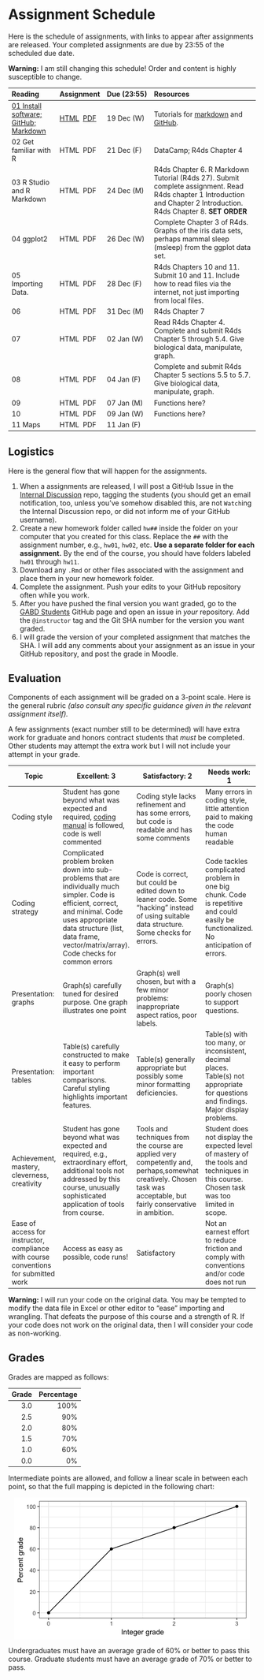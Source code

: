 Assignment Schedule
================

Here is the schedule of assignments, with links to appear after
assignments are released. Your completed assignments are due by 23:55 of
the scheduled due date.

**Warning:** I am still changing this schedule\! Order and content is
highly susceptible to
change.

| Reading                                                          | Assignment                                                           | Due (23:55) | Resources                                                                                                                                                             |
| :--------------------------------------------------------------- | :------------------------------------------------------------------- | :---------- | :-------------------------------------------------------------------------------------------------------------------------------------------------------------------- |
| [01 Install software;<br/> GitHub; Markdown](notes/notes01.html) | [HTML](assignments/hw01/hw01.html)  [PDF](assignments/hw01/hw01.pdf) | 19 Dec (W)  | Tutorials for [markdown](https://commonmark.org/help/tutorial/) and [GitHub](https://guides.github.com/activities/hello-world/).                                      |
| 02 Get familiar with R                                           | HTML  PDF                                                            | 21 Dec (F)  | DataCamp; R4ds Chapter 4                                                                                                                                              |
| 03 R Studio and R Markdown                                       | HTML  PDF                                                            | 24 Dec (M)  | R4ds Chapter 6. R Markdown Tutorial (R4ds 27). Submit complete assignment. Read R4ds chapter 1 Introduction and Chapter 2 Introduction. R4ds Chapter 8. **SET ORDER** |
| 04 ggplot2                                                       | HTML  PDF                                                            | 26 Dec (W)  | Complete Chapter 3 of R4ds. Graphs of the iris data sets, perhaps mammal sleep (msleep) from the ggplot data set.                                                     |
| 05 Importing Data.                                               | HTML  PDF                                                            | 28 Dec (F)  | R4ds Chapters 10 and 11. Submit 10 and 11. Include how to read files via the internet, not just importing from local files.                                           |
| 06                                                               | HTML  PDF                                                            | 31 Dec (M)  | R4ds Chapter 7                                                                                                                                                        |
| 07                                                               | HTML  PDF                                                            | 02 Jan (W)  | Read R4ds Chapter 4. Complete and submit R4ds Chapter 5 through 5.4. Give biological data, manipulate, graph.                                                         |
| 08                                                               | HTML  PDF                                                            | 04 Jan (F)  | Complete and submit R4ds Chapter 5 sections 5.5 to 5.7. Give biological data, manipulate, graph.                                                                      |
| 09                                                               | HTML  PDF                                                            | 07 Jan (M)  | Functions here?                                                                                                                                                       |
| 10                                                               | HTML  PDF                                                            | 09 Jan (W)  | Functions here?                                                                                                                                                       |
| 11 Maps                                                          | HTML  PDF                                                            | 11 Jan (F)  |                                                                                                                                                                       |

## Logistics

Here is the general flow that will happen for the assignments.

1.  When a assignments are released, I will post a GitHub Issue in the
    [Internal
    Discussion](https://github.com/semo-gabd/internal_discussion) repo,
    tagging the students (you should get an email notification, too,
    unless you’ve somehow disabled this, are not `Watch`ing the Internal
    Discussion repo, or did not inform me of your GitHub username).
2.  Create a new homework folder called `hw##` inside the folder on your
    computer that you created for this class. Replace the `##` with the
    assignment number, e.g., `hw01`, `hw02`, etc. **Use a separate
    folder for each assignment.** By the end of the course, you should
    have folders labeled `hw01` through `hw11`.
3.  Download any `.Rmd` or other files associated with the assignment
    and place them in your new homework folder.
4.  Complete the assignment. Push your edits to your GitHub repository
    often while you work.
5.  After you have pushed the final version you want graded, go to the
    [GABD Students](https://github.com/gabd-students) GitHub page and
    open an issue in *your* repository. Add the `@instructor` tag and
    the Git SHA number for the version you want graded.
6.  I will grade the version of your completed assignment that matches
    the SHA. I will add any comments about your assignment as an issue
    in your GitHub repository, and post the grade in Moodle.

## Evaluation

Components of each assignment will be graded on a 3-point scale. Here is
the general rubric *(also consult any specific guidance given in the
relevant assignment itself).*

A few assignments (exact number still to be determined) will have extra
work for graduate and honors contract students that *must* be completed.
Other students may attempt the extra work but I will not include your
attempt in your
grade.

| Topic                                                                                | Excellent: 3                                                                                                                                                                                                                               | Satisfactory: 2                                                                                                                                                      | Needs work: 1                                                                                                                            |
| ------------------------------------------------------------------------------------ | ------------------------------------------------------------------------------------------------------------------------------------------------------------------------------------------------------------------------------------------ | -------------------------------------------------------------------------------------------------------------------------------------------------------------------- | ---------------------------------------------------------------------------------------------------------------------------------------- |
| Coding style                                                                         | Student has gone beyond what was expected and required, [coding manual](https://style.tidyverse.org) is followed, code is well commented                                                                                                   | Coding style lacks refinement and has some errors, but code is readable and has some comments                                                                        | Many errors in coding style, little attention paid to making the code human readable                                                     |
| Coding strategy                                                                      | Complicated problem broken down into sub-problems that are individually much simpler. Code is efficient, correct, and minimal. Code uses appropriate data structure (list, data frame, vector/matrix/array). Code checks for common errors | Code is correct, but could be edited down to leaner code. Some “hacking” instead of using suitable data structure. Some checks for errors.                           | Code tackles complicated problem in one big chunk. Code is repetitive and could easily be functionalized. No anticipation of errors.     |
| Presentation: graphs                                                                 | Graph(s) carefully tuned for desired purpose. One graph illustrates one point                                                                                                                                                              | Graph(s) well chosen, but with a few minor problems: inappropriate aspect ratios, poor labels.                                                                       | Graph(s) poorly chosen to support questions.                                                                                             |
| Presentation: tables                                                                 | Table(s) carefully constructed to make it easy to perform important comparisons. Careful styling highlights important features.                                                                                                            | Table(s) generally appropriate but possibly some minor formatting deficiencies.                                                                                      | Table(s) with too many, or inconsistent, decimal places. Table(s) not appropriate for questions and findings. Major display problems.    |
| Achievement, mastery, cleverness, creativity                                         | Student has gone beyond what was expected and required, e.g., extraordinary effort, additional tools not addressed by this course, unusually sophisticated application of tools from course.                                               | Tools and techniques from the course are applied very competently and, perhaps,somewhat creatively. Chosen task was acceptable, but fairly conservative in ambition. | Student does not display the expected level of mastery of the tools and techniques in this course. Chosen task was too limited in scope. |
| Ease of access for instructor, compliance with course conventions for submitted work | Access as easy as possible, code runs\!                                                                                                                                                                                                    | Satisfactory                                                                                                                                                         | Not an earnest effort to reduce friction and comply with conventions and/or code does not run                                            |

**Warning:** I will run your code on the original data. You may be
tempted to modify the data file in Excel or other editor to “ease”
importing and wrangling. That defeats the purpose of this course and a
strength of R. If your code does not work on the original data, then I
will consider your code as non-working.

## Grades

Grades are mapped as follows:

| Grade | Percentage |
| ----: | ---------: |
|   3.0 |       100% |
|   2.5 |        90% |
|   2.0 |        80% |
|   1.5 |        70% |
|   1.0 |        60% |
|   0.0 |         0% |

Intermediate points are allowed, and follow a linear scale in between
each point, so that the full mapping is depicted in the following
chart:

<img src="README_files/figure-gfm/unnamed-chunk-1-1.png" style="display: block; margin: auto;" />

Undergraduates must have an average grade of 60% or better to pass this
course. Graduate students must have an average grade of 70% or better to
pass.
